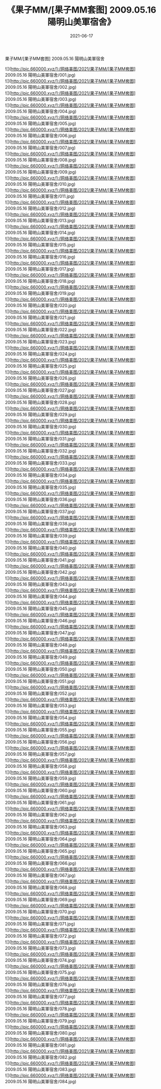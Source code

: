 ﻿---
layout: post
title:  《果子MM/[果子MM套图] 2009.05.16 陽明山美軍宿舍》
date:   2021-06-17
img: http://pic.660000.xyz/1:/网络美图/2021/果子MM/[果子MM套图] 2009.05.16 陽明山美軍宿舍/000.jpg
categories: [美女, 清纯, 唯美]
---

果子MM/[果子MM套图] 2009.05.16 陽明山美軍宿舍

 ![](http://pic.660000.xyz/1:/网络美图/2021/果子MM/[果子MM套图] 2009.05.16 陽明山美軍宿舍/001.jpg) <br>![](http://pic.660000.xyz/1:/网络美图/2021/果子MM/[果子MM套图] 2009.05.16 陽明山美軍宿舍/002.jpg) <br>![](http://pic.660000.xyz/1:/网络美图/2021/果子MM/[果子MM套图] 2009.05.16 陽明山美軍宿舍/003.jpg) <br>![](http://pic.660000.xyz/1:/网络美图/2021/果子MM/[果子MM套图] 2009.05.16 陽明山美軍宿舍/004.jpg) <br>![](http://pic.660000.xyz/1:/网络美图/2021/果子MM/[果子MM套图] 2009.05.16 陽明山美軍宿舍/005.jpg) <br>![](http://pic.660000.xyz/1:/网络美图/2021/果子MM/[果子MM套图] 2009.05.16 陽明山美軍宿舍/006.jpg) <br>![](http://pic.660000.xyz/1:/网络美图/2021/果子MM/[果子MM套图] 2009.05.16 陽明山美軍宿舍/007.jpg) <br>![](http://pic.660000.xyz/1:/网络美图/2021/果子MM/[果子MM套图] 2009.05.16 陽明山美軍宿舍/008.jpg) <br>![](http://pic.660000.xyz/1:/网络美图/2021/果子MM/[果子MM套图] 2009.05.16 陽明山美軍宿舍/009.jpg) <br>![](http://pic.660000.xyz/1:/网络美图/2021/果子MM/[果子MM套图] 2009.05.16 陽明山美軍宿舍/010.jpg) <br>![](http://pic.660000.xyz/1:/网络美图/2021/果子MM/[果子MM套图] 2009.05.16 陽明山美軍宿舍/011.jpg) <br>![](http://pic.660000.xyz/1:/网络美图/2021/果子MM/[果子MM套图] 2009.05.16 陽明山美軍宿舍/012.jpg) <br>![](http://pic.660000.xyz/1:/网络美图/2021/果子MM/[果子MM套图] 2009.05.16 陽明山美軍宿舍/013.jpg) <br>![](http://pic.660000.xyz/1:/网络美图/2021/果子MM/[果子MM套图] 2009.05.16 陽明山美軍宿舍/014.jpg) <br>![](http://pic.660000.xyz/1:/网络美图/2021/果子MM/[果子MM套图] 2009.05.16 陽明山美軍宿舍/015.jpg) <br>![](http://pic.660000.xyz/1:/网络美图/2021/果子MM/[果子MM套图] 2009.05.16 陽明山美軍宿舍/016.jpg) <br>![](http://pic.660000.xyz/1:/网络美图/2021/果子MM/[果子MM套图] 2009.05.16 陽明山美軍宿舍/017.jpg) <br>![](http://pic.660000.xyz/1:/网络美图/2021/果子MM/[果子MM套图] 2009.05.16 陽明山美軍宿舍/018.jpg) <br>![](http://pic.660000.xyz/1:/网络美图/2021/果子MM/[果子MM套图] 2009.05.16 陽明山美軍宿舍/019.jpg) <br>![](http://pic.660000.xyz/1:/网络美图/2021/果子MM/[果子MM套图] 2009.05.16 陽明山美軍宿舍/020.jpg) <br>![](http://pic.660000.xyz/1:/网络美图/2021/果子MM/[果子MM套图] 2009.05.16 陽明山美軍宿舍/021.jpg) <br>![](http://pic.660000.xyz/1:/网络美图/2021/果子MM/[果子MM套图] 2009.05.16 陽明山美軍宿舍/022.jpg) <br>![](http://pic.660000.xyz/1:/网络美图/2021/果子MM/[果子MM套图] 2009.05.16 陽明山美軍宿舍/023.jpg) <br>![](http://pic.660000.xyz/1:/网络美图/2021/果子MM/[果子MM套图] 2009.05.16 陽明山美軍宿舍/024.jpg) <br>![](http://pic.660000.xyz/1:/网络美图/2021/果子MM/[果子MM套图] 2009.05.16 陽明山美軍宿舍/025.jpg) <br>![](http://pic.660000.xyz/1:/网络美图/2021/果子MM/[果子MM套图] 2009.05.16 陽明山美軍宿舍/026.jpg) <br>![](http://pic.660000.xyz/1:/网络美图/2021/果子MM/[果子MM套图] 2009.05.16 陽明山美軍宿舍/027.jpg) <br>![](http://pic.660000.xyz/1:/网络美图/2021/果子MM/[果子MM套图] 2009.05.16 陽明山美軍宿舍/028.jpg) <br>![](http://pic.660000.xyz/1:/网络美图/2021/果子MM/[果子MM套图] 2009.05.16 陽明山美軍宿舍/029.jpg) <br>![](http://pic.660000.xyz/1:/网络美图/2021/果子MM/[果子MM套图] 2009.05.16 陽明山美軍宿舍/030.jpg) <br>![](http://pic.660000.xyz/1:/网络美图/2021/果子MM/[果子MM套图] 2009.05.16 陽明山美軍宿舍/031.jpg) <br>![](http://pic.660000.xyz/1:/网络美图/2021/果子MM/[果子MM套图] 2009.05.16 陽明山美軍宿舍/032.jpg) <br>![](http://pic.660000.xyz/1:/网络美图/2021/果子MM/[果子MM套图] 2009.05.16 陽明山美軍宿舍/033.jpg) <br>![](http://pic.660000.xyz/1:/网络美图/2021/果子MM/[果子MM套图] 2009.05.16 陽明山美軍宿舍/034.jpg) <br>![](http://pic.660000.xyz/1:/网络美图/2021/果子MM/[果子MM套图] 2009.05.16 陽明山美軍宿舍/035.jpg) <br>![](http://pic.660000.xyz/1:/网络美图/2021/果子MM/[果子MM套图] 2009.05.16 陽明山美軍宿舍/036.jpg) <br>![](http://pic.660000.xyz/1:/网络美图/2021/果子MM/[果子MM套图] 2009.05.16 陽明山美軍宿舍/037.jpg) <br>![](http://pic.660000.xyz/1:/网络美图/2021/果子MM/[果子MM套图] 2009.05.16 陽明山美軍宿舍/038.jpg) <br>![](http://pic.660000.xyz/1:/网络美图/2021/果子MM/[果子MM套图] 2009.05.16 陽明山美軍宿舍/039.jpg) <br>![](http://pic.660000.xyz/1:/网络美图/2021/果子MM/[果子MM套图] 2009.05.16 陽明山美軍宿舍/040.jpg) <br>![](http://pic.660000.xyz/1:/网络美图/2021/果子MM/[果子MM套图] 2009.05.16 陽明山美軍宿舍/041.jpg) <br>![](http://pic.660000.xyz/1:/网络美图/2021/果子MM/[果子MM套图] 2009.05.16 陽明山美軍宿舍/042.jpg) <br>![](http://pic.660000.xyz/1:/网络美图/2021/果子MM/[果子MM套图] 2009.05.16 陽明山美軍宿舍/043.jpg) <br>![](http://pic.660000.xyz/1:/网络美图/2021/果子MM/[果子MM套图] 2009.05.16 陽明山美軍宿舍/044.jpg) <br>![](http://pic.660000.xyz/1:/网络美图/2021/果子MM/[果子MM套图] 2009.05.16 陽明山美軍宿舍/045.jpg) <br>![](http://pic.660000.xyz/1:/网络美图/2021/果子MM/[果子MM套图] 2009.05.16 陽明山美軍宿舍/046.jpg) <br>![](http://pic.660000.xyz/1:/网络美图/2021/果子MM/[果子MM套图] 2009.05.16 陽明山美軍宿舍/047.jpg) <br>![](http://pic.660000.xyz/1:/网络美图/2021/果子MM/[果子MM套图] 2009.05.16 陽明山美軍宿舍/048.jpg) <br>![](http://pic.660000.xyz/1:/网络美图/2021/果子MM/[果子MM套图] 2009.05.16 陽明山美軍宿舍/049.jpg) <br>![](http://pic.660000.xyz/1:/网络美图/2021/果子MM/[果子MM套图] 2009.05.16 陽明山美軍宿舍/050.jpg) <br>![](http://pic.660000.xyz/1:/网络美图/2021/果子MM/[果子MM套图] 2009.05.16 陽明山美軍宿舍/051.jpg) <br>![](http://pic.660000.xyz/1:/网络美图/2021/果子MM/[果子MM套图] 2009.05.16 陽明山美軍宿舍/052.jpg) <br>![](http://pic.660000.xyz/1:/网络美图/2021/果子MM/[果子MM套图] 2009.05.16 陽明山美軍宿舍/053.jpg) <br>![](http://pic.660000.xyz/1:/网络美图/2021/果子MM/[果子MM套图] 2009.05.16 陽明山美軍宿舍/054.jpg) <br>![](http://pic.660000.xyz/1:/网络美图/2021/果子MM/[果子MM套图] 2009.05.16 陽明山美軍宿舍/055.jpg) <br>![](http://pic.660000.xyz/1:/网络美图/2021/果子MM/[果子MM套图] 2009.05.16 陽明山美軍宿舍/056.jpg) <br>![](http://pic.660000.xyz/1:/网络美图/2021/果子MM/[果子MM套图] 2009.05.16 陽明山美軍宿舍/057.jpg) <br>![](http://pic.660000.xyz/1:/网络美图/2021/果子MM/[果子MM套图] 2009.05.16 陽明山美軍宿舍/058.jpg) <br>![](http://pic.660000.xyz/1:/网络美图/2021/果子MM/[果子MM套图] 2009.05.16 陽明山美軍宿舍/059.jpg) <br>![](http://pic.660000.xyz/1:/网络美图/2021/果子MM/[果子MM套图] 2009.05.16 陽明山美軍宿舍/060.jpg) <br>![](http://pic.660000.xyz/1:/网络美图/2021/果子MM/[果子MM套图] 2009.05.16 陽明山美軍宿舍/061.jpg) <br>![](http://pic.660000.xyz/1:/网络美图/2021/果子MM/[果子MM套图] 2009.05.16 陽明山美軍宿舍/062.jpg) <br>![](http://pic.660000.xyz/1:/网络美图/2021/果子MM/[果子MM套图] 2009.05.16 陽明山美軍宿舍/063.jpg) <br>![](http://pic.660000.xyz/1:/网络美图/2021/果子MM/[果子MM套图] 2009.05.16 陽明山美軍宿舍/064.jpg) <br>![](http://pic.660000.xyz/1:/网络美图/2021/果子MM/[果子MM套图] 2009.05.16 陽明山美軍宿舍/065.jpg) <br>![](http://pic.660000.xyz/1:/网络美图/2021/果子MM/[果子MM套图] 2009.05.16 陽明山美軍宿舍/066.jpg) <br>![](http://pic.660000.xyz/1:/网络美图/2021/果子MM/[果子MM套图] 2009.05.16 陽明山美軍宿舍/067.jpg) <br>![](http://pic.660000.xyz/1:/网络美图/2021/果子MM/[果子MM套图] 2009.05.16 陽明山美軍宿舍/068.jpg) <br>![](http://pic.660000.xyz/1:/网络美图/2021/果子MM/[果子MM套图] 2009.05.16 陽明山美軍宿舍/069.jpg) <br>![](http://pic.660000.xyz/1:/网络美图/2021/果子MM/[果子MM套图] 2009.05.16 陽明山美軍宿舍/070.jpg) <br>![](http://pic.660000.xyz/1:/网络美图/2021/果子MM/[果子MM套图] 2009.05.16 陽明山美軍宿舍/071.jpg) <br>![](http://pic.660000.xyz/1:/网络美图/2021/果子MM/[果子MM套图] 2009.05.16 陽明山美軍宿舍/072.jpg) <br>![](http://pic.660000.xyz/1:/网络美图/2021/果子MM/[果子MM套图] 2009.05.16 陽明山美軍宿舍/073.jpg) <br>![](http://pic.660000.xyz/1:/网络美图/2021/果子MM/[果子MM套图] 2009.05.16 陽明山美軍宿舍/074.jpg) <br>![](http://pic.660000.xyz/1:/网络美图/2021/果子MM/[果子MM套图] 2009.05.16 陽明山美軍宿舍/075.jpg) <br>![](http://pic.660000.xyz/1:/网络美图/2021/果子MM/[果子MM套图] 2009.05.16 陽明山美軍宿舍/076.jpg) <br>![](http://pic.660000.xyz/1:/网络美图/2021/果子MM/[果子MM套图] 2009.05.16 陽明山美軍宿舍/077.jpg) <br>![](http://pic.660000.xyz/1:/网络美图/2021/果子MM/[果子MM套图] 2009.05.16 陽明山美軍宿舍/078.jpg) <br>![](http://pic.660000.xyz/1:/网络美图/2021/果子MM/[果子MM套图] 2009.05.16 陽明山美軍宿舍/079.jpg) <br>![](http://pic.660000.xyz/1:/网络美图/2021/果子MM/[果子MM套图] 2009.05.16 陽明山美軍宿舍/080.jpg) <br>![](http://pic.660000.xyz/1:/网络美图/2021/果子MM/[果子MM套图] 2009.05.16 陽明山美軍宿舍/081.jpg) <br>![](http://pic.660000.xyz/1:/网络美图/2021/果子MM/[果子MM套图] 2009.05.16 陽明山美軍宿舍/082.jpg) <br>![](http://pic.660000.xyz/1:/网络美图/2021/果子MM/[果子MM套图] 2009.05.16 陽明山美軍宿舍/083.jpg) <br>![](http://pic.660000.xyz/1:/网络美图/2021/果子MM/[果子MM套图] 2009.05.16 陽明山美軍宿舍/084.jpg) <br>